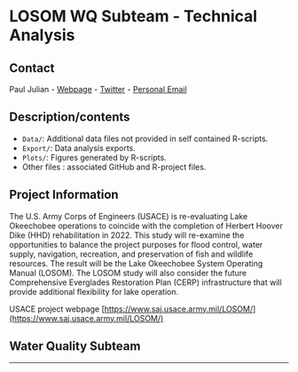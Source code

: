 # LOSOM WQ Subteam - Technical Analysis
 
## Contact
Paul Julian - [Webpage](http://swampthingecology.org) - [Twitter](https://twitter.com/SwampThingPaul) - [Personal Email](mailto:pauljulianphd@gmail.com) 


## Description/contents
 - `Data/`: Additional data files not provided in self contained R-scripts.
 - `Export/`: Data analysis exports.
 - `Plots/`: Figures generated by R-scripts. 
 - Other files : associated GitHub and R-project files.

## Project Information

The U.S. Army Corps of Engineers (USACE) is re-evaluating Lake Okeechobee operations to coincide with the
completion of Herbert Hoover Dike (HHD) rehabilitation in 2022. This study will re-examine the opportunities
to balance the project purposes for flood control, water supply, navigation, recreation, and preservation of fish and
wildlife resources. The result will be the Lake Okeechobee System Operating Manual (LOSOM). The LOSOM study
will also consider the future Comprehensive Everglades Restoration Plan (CERP) infrastructure that will provide
additional flexibility for lake operation. 

USACE project webpage [https://www.saj.usace.army.mil/LOSOM/](https://www.saj.usace.army.mil/LOSOM/)

## Water Quality Subteam 


***

